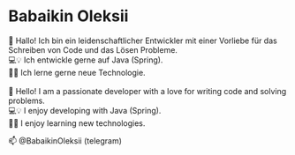 # Babaikin Oleksii

👋 Hallo! Ich bin ein leidenschaftlicher Entwickler mit einer Vorliebe für das Schreiben von Code und das Lösen Probleme.</br>
💻💡 Ich entwickle gerne auf Java (Spring).</br>
🚀💪 Ich lerne gerne neue Technologie.</br></br>
👋 Hello! I am a passionate developer with a love for writing code and solving problems.</br>
💻💡 I enjoy developing with Java (Spring).</br>
🚀💪 I enjoy learning new technologies.</br>

📫 @BabaikinOleksii (telegram)
